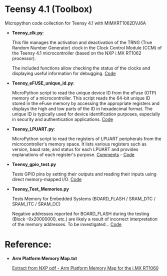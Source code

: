 # Teensy 4.1 (Toolbox)
Micropython code collection for Teensy 4.1 with MIMXRT1062DVJ6A

- **Teensy_clk.py**: 
  
    This file manages the activation and deactivation of the TRNG (True Random Number Generator) clock in the Clock Control Module (CCM) of the Teensy 4.1 microcontroller        (based on the NXP i.MX RT1062 processor).
  
    The included functions allow checking the status of the clocks and displaying useful information for debugging. [Code](https://github.com/MicroControleurMonde/Teensy_4.1/blob/main/Teensy_clk.py)
  
- **Teensy_eFUSE_unique_id.py**:

    MicroPython script to read the unique device ID from the eFuse (OTP) memory of a microcontroller. This script reads the 64-bit unique ID stored in the eFuse memory by       accessing the appropriate registers and displays the high and low parts of the ID in hexadecimal format.
    The unique ID is typically used for device identification purposes, especially in security and authentication applications. [Code](https://github.com/MicroControleurMonde/Teensy_4.1/blob/main/Teensy_eFUSE_unique_id.py)

- **Teensy_LPUART.py**:
  
    MicroPython script to read the registers of LPUART peripherals from the microcontroller's memory space. It lists various registers such as version, baud rate, and status
    for each LPUART and provides explanations of each register's purpose. [Comments](https://github.com/MicroControleurMonde/Teensy_4.1/blob/main/Teesny_LUPART.md) - [Code](https://github.com/MicroControleurMonde/Teensy_4.1/blob/main/Teensy_LPUART.py)
  
- **Teensy_gpio_test.py**
  
    Tests GPIO pins by setting their outputs and reading their inputs using direct memory-mapped I/O. [Code](https://github.com/MicroControleurMonde/Teensy_4.1/blob/main/Teensy_gpio_test.py)
  
- **Teensy_Test_Memories.py**

    Tests Memory for Embedded Systems (BOARD_FLASH / SRAM_DTC / SRAM_ITC / SRAM_OC)

    Negative addresses reported for BOARD_FLASH during the testing (Block -0x20000000, etc.) are likely a result of  incorrect interpretation of the memory addresses. To be investigated... [Code](https://github.com/MicroControleurMonde/Teensy_4.1/blob/main/Teensy_Test_Memories.py)

  
# Reference:

- **Arm Platform Memory Map.txt**

    [Extract from NXP pdf - Arm Platform Memory Map for the i.MX RT1060](https://github.com/MicroControleurMonde/Teensy_4.1/blob/main/Arm%20Platform%20Memory%20Map.txt)
